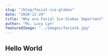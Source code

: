 ```yaml
---
slug: "/blog/facial-ice-globes"
date: "2020-12-29"
title: "Why are Facial Ice Globes Important"
author: "Ms. Lucy Lyn"
featuredImage: "../images/facial6.jpg"
---
```


## Hello World
